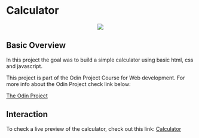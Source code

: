# Calculator

<p align = 'center'>
  <img src = 'https://github.com/ThSetrof/Calculator/assets/75889955/9c1b4116-4a2d-40b3-b9b6-9796a66ce786'>
</p>

## Basic Overview

In this project the goal was to build a simple calculator using basic html, css and javascript.

This project is part of the Odin Project Course for Web development. For more info about the Odin Project check link below: 

  [The Odin Project](https://www.theodinproject.com/lessons/foundations-calculator)



## Interaction 
To check a live preview of the calculator, check out this link: [Calculator](https://thsetrof.github.io/Calculator/)
